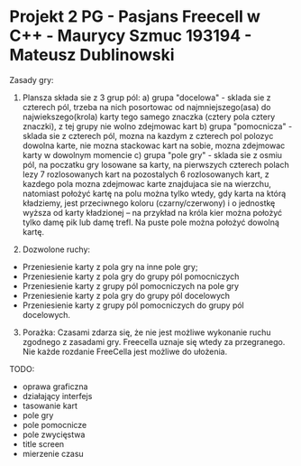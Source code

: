# Projekt 2 PG - Pasjans Freecell w C++ - Maurycy Szmuc 193194 - Mateusz Dublinowski 
Zasady gry:

1) Plansza składa sie z 3 grup pól:
   a) grupa "docelowa" - sklada sie z czterech pól, trzeba na nich posortowac od najmniejszego(asa) do najwiekszego(krola) karty tego samego znaczka (cztery pola cztery znaczki), z tej grupy nie wolno zdejmowac kart
   b) grupa "pomocnicza" - sklada sie z czterech pól, mozna na kazdym z czterech pol polozyc dowolna karte, nie mozna stackowac kart na sobie, mozna zdejmowac karty w dowolnym momencie
   c) grupa "pole gry" - sklada sie z osmiu pól, na poczatku gry losowane sa karty, na pierwszych czterech polach lezy 7 rozlosowanych kart na pozostalych 6 rozlosowanych kart, z kazdego pola mozna zdejmowac karte znajdujaca sie na wierzchu, natomiast położyć kartę na polu można tylko wtedy, gdy karta na którą kładziemy, jest przeciwnego koloru (czarny/czerwony) i o jednostkę wyższa od karty kładzionej – na przykład na króla kier można położyć tylko damę pik lub damę trefl. Na puste pole można położyć dowolną kartę.

2) Dozwolone ruchy:
- Przeniesienie karty z pola gry na inne pole gry;
- Przeniesienie karty z pola gry do grupy pól pomocniczych
- Przeniesienie karty z grupy pól pomocniczych na pole gry
- Przeniesienie karty z pola gry do grupy pól docelowych
- Przeniesienie karty z grupy pól pomocniczych do grupy pól docelowych.

3) Porażka:
Czasami zdarza się, że nie jest możliwe wykonanie ruchu zgodnego z zasadami gry. Freecella uznaje się wtedy za przegranego.
Nie każde rozdanie FreeCella jest możliwe do ułożenia.

TODO:
- oprawa graficzna
- działający interfejs
- tasowanie kart
- pole gry
- pole pomocnicze
- pole zwycięstwa
- title screen
- mierzenie czasu
